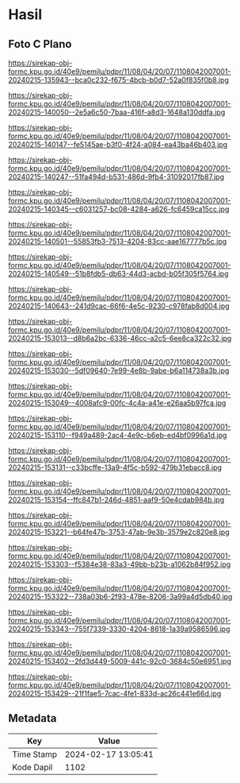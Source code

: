 # Hasil

## Foto C Plano

https://sirekap-obj-formc.kpu.go.id/40e9/pemilu/pdpr/11/08/04/20/07/1108042007001-20240215-135943--bca0c232-f675-4bcb-b0d7-52a0f835f0b8.jpg

https://sirekap-obj-formc.kpu.go.id/40e9/pemilu/pdpr/11/08/04/20/07/1108042007001-20240215-140050--2e5a6c50-7baa-416f-a8d3-1648a130ddfa.jpg

https://sirekap-obj-formc.kpu.go.id/40e9/pemilu/pdpr/11/08/04/20/07/1108042007001-20240215-140147--fe5145ae-b3f0-4f24-a084-ea43ba46b403.jpg

https://sirekap-obj-formc.kpu.go.id/40e9/pemilu/pdpr/11/08/04/20/07/1108042007001-20240215-140247--51fa494d-b531-486d-9fb4-31092017fb87.jpg

https://sirekap-obj-formc.kpu.go.id/40e9/pemilu/pdpr/11/08/04/20/07/1108042007001-20240215-140345--c6031257-bc08-4284-a626-fc6459ca15cc.jpg

https://sirekap-obj-formc.kpu.go.id/40e9/pemilu/pdpr/11/08/04/20/07/1108042007001-20240215-140501--55853fb3-7513-4204-83cc-aae167777b5c.jpg

https://sirekap-obj-formc.kpu.go.id/40e9/pemilu/pdpr/11/08/04/20/07/1108042007001-20240215-140549--51b8fdb5-db63-44d3-acbd-b05f305f5764.jpg

https://sirekap-obj-formc.kpu.go.id/40e9/pemilu/pdpr/11/08/04/20/07/1108042007001-20240215-140643--241d9cac-66f6-4e5c-9230-c978fab8d004.jpg

https://sirekap-obj-formc.kpu.go.id/40e9/pemilu/pdpr/11/08/04/20/07/1108042007001-20240215-153013--d8b6a2bc-6336-46cc-a2c5-6ee8ca322c32.jpg

https://sirekap-obj-formc.kpu.go.id/40e9/pemilu/pdpr/11/08/04/20/07/1108042007001-20240215-153030--5df09640-7e99-4e8b-9abe-b6a114738a3b.jpg

https://sirekap-obj-formc.kpu.go.id/40e9/pemilu/pdpr/11/08/04/20/07/1108042007001-20240215-153049--4008afc9-00fc-4c4a-a41e-e26aa5b97fca.jpg

https://sirekap-obj-formc.kpu.go.id/40e9/pemilu/pdpr/11/08/04/20/07/1108042007001-20240215-153110--f949a489-2ac4-4e9c-b6eb-ed4bf0996a1d.jpg

https://sirekap-obj-formc.kpu.go.id/40e9/pemilu/pdpr/11/08/04/20/07/1108042007001-20240215-153131--c33bcffe-13a9-4f5c-b592-479b31ebacc8.jpg

https://sirekap-obj-formc.kpu.go.id/40e9/pemilu/pdpr/11/08/04/20/07/1108042007001-20240215-153154--ffc847b1-246d-4851-aaf9-50e4cdab984b.jpg

https://sirekap-obj-formc.kpu.go.id/40e9/pemilu/pdpr/11/08/04/20/07/1108042007001-20240215-153221--b64fe47b-3753-47ab-9e3b-3579e2c820e8.jpg

https://sirekap-obj-formc.kpu.go.id/40e9/pemilu/pdpr/11/08/04/20/07/1108042007001-20240215-153303--f5384e38-83a3-49bb-b23b-a1062b84f952.jpg

https://sirekap-obj-formc.kpu.go.id/40e9/pemilu/pdpr/11/08/04/20/07/1108042007001-20240215-153322--738a03b6-2f93-478e-8206-3a99a4d5db40.jpg

https://sirekap-obj-formc.kpu.go.id/40e9/pemilu/pdpr/11/08/04/20/07/1108042007001-20240215-153343--755f7339-3330-4204-8618-1a39a9586596.jpg

https://sirekap-obj-formc.kpu.go.id/40e9/pemilu/pdpr/11/08/04/20/07/1108042007001-20240215-153402--2fd3d449-5009-441c-92c0-3684c50e6951.jpg

https://sirekap-obj-formc.kpu.go.id/40e9/pemilu/pdpr/11/08/04/20/07/1108042007001-20240215-153429--21f1fae5-7cac-4fe1-833d-ac26c441e66d.jpg


## Metadata

| Key        | Value               |
| ---------- | ------------------- |
| Time Stamp | 2024-02-17 13:05:41 |
| Kode Dapil | 1102                |




